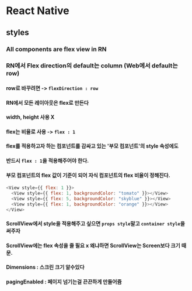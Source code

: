 # React Native

## styles

### All components are flex view in RN

### RN에서 Flex direction의 default는 column (Web에서 default는 row)

#### row로 바꾸려면 -> `flexDirection : row`

#### RN에서 모든 레이아웃은 flex로 만든다

#### width, height 사용 X

#### flex는 비율로 사용 -> `flex : 1`

#### flex를 적용하고자 하는 컴포넌트를 감싸고 있는 '부모 컴포넌트'의 style 속성에도

#### 반드시 `flex : 1`을 적용해주어야 한다.

#### 부모 컴포넌트의 flex 값이 기준이 되어 자식 컴포넌트의 flex 비율이 정해진다.

```javascript
<View style={{ flex: 1 }}>
  <View style={{ flex: 1, backgroundColor: "tomato" }}></View>
  <View style={{ flex: 5, backgroundColor: "skyblue" }}></View>
  <View style={{ flex: 1, backgroundColor: "orange" }}></View>
</View>
```

#### ScrollView에서 style을 적용해주고 싶으면 `props style`말고 `container style`을 써주자

#### ScrollView에는 flex 속성을 줄 필요 x 왜냐하면 ScrollView는 Screen보다 크기 때문.

#### Dimensions : 스크린 크기 알수있다

#### pagingEnabled : 페이지 넘기는걸 끈끈하게 만들어쥼
